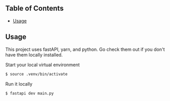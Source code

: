 ## Table of Contents

-   [Usage](#usage)

## Usage

This project uses fastAPI, yarn, and python. Go check them out if you don't have them locally installed.

Start your local virtual environment

```sh
$ source .venv/bin/activate
```

Run it locally

```sh
$ fastapi dev main.py
```
